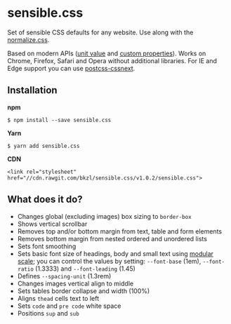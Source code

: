 # sensible.css

Set of sensible CSS defaults for any website. Use along with the [normalize.css](https://necolas.github.io/normalize.css/).

Based on modern APIs ([unit value](http://caniuse.com/#feat=calc) and [custom properties](http://caniuse.com/#feat=css-variables)). Works on Chrome, Firefox, Safari and Opera without additional libraries. For IE and Edge support you can use [postcss-cssnext](http://cssnext.io).

## Installation

**npm**

`$ npm install --save sensible.css`

**Yarn**

`$ yarn add sensible.css`

**CDN**

`<link rel="stylesheet" href="//cdn.rawgit.com/bkzl/sensible.css/v1.0.2/sensible.css">`


## What does it do?

- Changes global (excluding images) box sizing to `border-box`
- Shows vertical scrollbar
- Removes top and/or bottom margin from text, table and form elements
- Removes bottom margin from nested ordered and unordered lists
- Sets font smoothing
- Sets basic font size of headings, body and small text using [modular scale](http://www.modularscale.com/); you can control the values by setting: `--font-base` (1em), `--font-ratio` (1.3333) and `--font-leading` (1.45)
- Defines `--spacing-unit` (1.3rem)
- Changes images vertical align to middle
- Sets tables border collapse and width (100%)
- Aligns `thead` cells text to left
- Sets `code` and `pre code` white space
- Positions `sup` and `sub`
